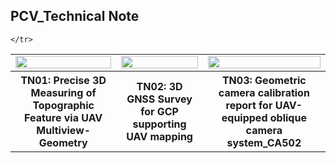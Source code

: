 ## PCV_Technical Note

<table>
	<tr>
		<td>
			<a href="https://github.com/ThirawatBan/PCV_SVCU/blob/main/PCV_TechnicalNote/Technical_Note_PDF/TN01_Precise%203D%20Measuring%20of%20Topographic%20Feature%20via%20UAV%20Multiview-Geometry.pdf" target="_blank">
				<img src="PCV_SVCU/PCV_TechnicalNote/thumbnails/TN01.PNG" width="100%" />
			</a>
		</td><td>
			<a href="https://github.com/ThirawatBan/PCV_SVCU/blob/main/PCV_TechnicalNote/Technical_Note_PDF/TN02_3D%20GNSS%20Survey%20for%20GCP%20supporting%20UAV%20mapping.pdf" target="_blank">
				<img src="PCV_SVCU/PCV_TechnicalNote/thumbnails/TN02.png" width="100%" />
			</a>
		</td><td>
			<a href="https://github.com/ThirawatBan/PCV_SVCU/blob/main/PCV_TechnicalNote/Technical_Note_PDF/TN03_Geometric%20camera%20calibration%20report%20for%20UAV-equipped%20oblique%20camera%20system_CA502_SN_CA205R202115_2022_11_05.pdf" target="_blank">
				<img src="PCV_SVCU/PCV_TechnicalNote/thumbnails/TN03.png" width="100%" />
			</a>
		</td>
	</tr> 
	<tr>
		<th>TN01: Precise 3D Measuring of Topographic Feature via UAV Multiview-Geometry</th>
		<th>TN02: 3D GNSS Survey for GCP supporting UAV mapping</th>
		<th>TN03: Geometric camera calibration report for UAV-equipped oblique camera system_CA502</th>
		
	</tr>
</table>
